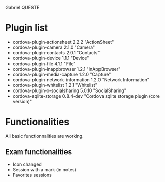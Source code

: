 Gabriel QUESTE

# Plugin list
* cordova-plugin-actionsheet 2.2.2 "ActionSheet"
* cordova-plugin-camera 2.1.0 "Camera"
* cordova-plugin-contacts 2.0.1 "Contacts"
* cordova-plugin-device 1.1.1 "Device"
* cordova-plugin-file 4.1.1 "File"
* cordova-plugin-inappbrowser 1.2.1 "InAppBrowser"
* cordova-plugin-media-capture 1.2.0 "Capture"
* cordova-plugin-network-information 1.2.0 "Network Information"
* cordova-plugin-whitelist 1.2.1 "Whitelist"
* cordova-plugin-x-socialsharing 5.0.10 "SocialSharing"
* cordova-sqlite-storage 0.8.4-dev "Cordova sqlite storage plugin (core version)"

# Functionalities
All basic functionnalities are working.

## Exam functionalities
* Icon changed
* Session with a mark (in notes)
* Favorites sessions